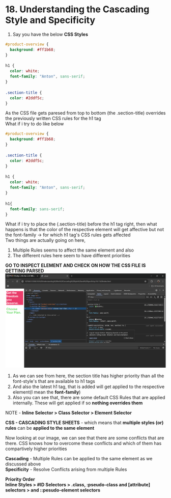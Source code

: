 # 18. Understanding the Cascading Style and Specificity

1. Say you have the below **CSS Styles**
```CSS
#product-overview {
  background: #ff1b68;
}

h1 {
  color: white;
  font-family: "Anton", sans-serif;
}

.section-title {
  color: #2ddf5c;
}
```
As the CSS file gets paresed from top to bottom (the .section-title) overrides the previously written CSS rules for the h1 tag    
What if i try to do like below
```CSS
#product-overview {
  background: #ff1b68;
}

.section-title {
  color: #2ddf5c;
}

h1 {
  color: white;
  font-family: "Anton", sans-serif;
}

h1{
  font-family: sans-serif;
}
```
What if i try to place the (.section-title) before the h1 tag right, then what happens is that the color of the respective element will get affective but not the font-family -> for which h1 tag's CSS rules gets affected   
Two things are actually going on here,
1. Multiple Rules seems to affect the same element and also 
2. The different rules here seem to have different priorities

**GO TO INSPECT ELEMENT AND CHECK ON HOW THE CSS FILE IS GETTING PARSED**
![Inspect Element](./images/Inspect-element.png)

1. As we can see from here, the section title has higher priority than all the font-style's that are available to h1 tags
2. And also the latest h1 tag, that is added will get applied to the respective element(I mean the **font-family**)
3. Also you can see that, there are some default CSS Rules that are applied internally. These will get applied if so **nothing overrides them**

NOTE - **Inline Selector > Class Selector > Element Selector**

**CSS - CASCADING STYLE SHEETS** - which means that **multiple styles (or) rules** can be **applied to the same element**

Now looking at our image, we can see that there are some conflicts that are there. CSS knows how to overcome these conflicts and which of them has compartively higher priorities

**Cascading** - Multiple Rules can be applied to the same element as we discussed above   
**Specificity** - Resolve Conflicts arising from multiple Rules

**Priority Order**    
**Inline Styles > #ID Selectors > .class, :pseudo-class and [attribute] selectors > <Tag> and ::pesudo-element selectors**




